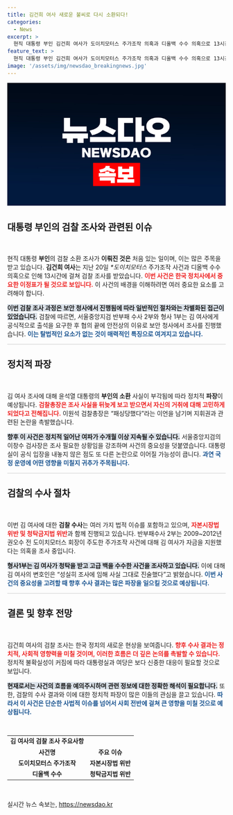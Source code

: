 ```yaml
---
title: 김건희 여사 새로운 불씨로 다시 소환되다!
categories:
  - News
excerpt: >
  현직 대통령 부인 김건희 여사가 도이치모터스 주가조작 의혹과 디올백 수수 의혹으로 13시간 검찰 조사를 받았다. 이례적인 상황에 검찰총장은 조사 사실을 뒤늦게 보고받아 거취를 고민하고 있어 파장이 일고 있다.
feature_text: >
  현직 대통령 부인 김건희 여사가 도이치모터스 주가조작 의혹과 디올백 수수 의혹으로 13시간 검찰 조사를 받았다. 이례적인 상황에 검찰총장은 조사 사실을 뒤늦게 보고받아 거취를 고민하고 있어 파장이 일고 있다.
image: '/assets/img/newsdao_breakingnews.jpg'
---
```


<p><img src="/assets/img/newsdao_breakingnews.jpg" alt="implanttips 속보" /></p>

<h2 data-ke-size="size26">대통령 부인의 검찰 조사와 관련된 이슈</h2>

<p data-ke-size="size16">&nbsp;</p> 

<p>현직 대통령 <strong>부인</strong>의 검찰 소환 조사가 <strong>이뤄진 것은</strong> 처음 있는 일이며, 이는 많은 주목을 받고 있습니다. <strong>김건희 여사</strong>는 지난 20일 <em>*도이치모터스</em> 주가조작 사건과 디올백 수수 의혹으로 인해 13시간에 걸쳐 검찰 조사를 받았습니다. <b><span style="color: #ee2323;">이번 사건은 한국 정치사에서 중요한 이정표가 될 것으로 보입니다.</span></b> 이 사건의 배경을 이해하려면 여러 중요한 요소를 고려해야 합니다. </p>

<p><b><span style="background-color: #21538527;">이번 검찰 조사 과정은 보안 청사에서 진행됨에 따라 일반적인 절차와는 차별화된 접근이 있었습니다.</span></b> 검찰에 따르면, 서울중앙지검 반부패 수사 2부와 형사 1부는 김 여사에게 공식적으로 출석을 요구한 후 협의 끝에 안전상의 이유로 보안 청사에서 조사를 진행했습니다. <b><span style="color: #1a5490;">이는 탈법적인 요소가 없는 것이 매력적인 특징으로 여겨지고 있습니다.</span></b></p>

<hr style="height:1px; border:none; background-color:#ccc;" />

<h2 data-ke-size="size26">정치적 파장</h2>

<p data-ke-size="size16">&nbsp;</p> 

<p>김 여사 조사에 대해 윤석열 대통령의 <strong>부인의 소환</strong> 사실이 부각됨에 따라 정치적 <strong>파장</strong>이 예상됩니다. <b><span style="color: #ee2323;">검찰총장은 조사 사실을 뒤늦게 보고 받으면서 자신의 거취에 대해 고민하게 되었다고 전해집니다.</span></b> 이원석 검찰총장은 “패싱당했다”라는 이언을 남기며 지휘권과 관련된 논란을 촉발했습니다.</p>

<p><b><span style="background-color: #21538527;">향후 이 사건은 정치적 일어난 여파가 수개월 이상 지속될 수 있습니다.</span></b> 서울중앙지검의 이창수 검사장은 조사 필요한 상황임을 강조하며 사건의 중요성을 덧붙였습니다. 대통령실이 공식 입장을 내놓지 않은 점도 또 다른 논란으로 이어질 가능성이 큽니다. <b><span style="color: #1a5490;">과연 국정 운영에 어떤 영향을 미칠지 귀추가 주목됩니다.</span></b></p>

<hr style="height:1px; border:none; background-color:#ccc;" />

<h2 data-ke-size="size26">검찰의 수사 절차</h2>

<p data-ke-size="size16">&nbsp;</p> 

<p>이번 김 여사에 대한 <strong>검찰 수사</strong>는 여러 가지 법적 이슈를 포함하고 있으며, <b><span style="color: #ee2323;">자본시장법 위반 및 청탁금지법 위반</span></b>과 함께 진행되고 있습니다. 반부패수사 2부는 2009~2012년 권오수 전 도이치모터스 회장이 주도한 주가조작 사건에 대해 김 여사가 자금을 지원했다는 의혹을 조사 중입니다.</p>

<p><b><span style="background-color: #21538527;">형사1부는 김 여사가 청탁을 받고 고급 백을 수수한 사건을 조사하고 있습니다.</span></b> 이에 대해 김 여사의 변호인은 “성실히 조사에 임해 사실 그대로 진술했다”고 밝혔습니다. <b><span style="color: #1a5490;">이번 사건의 중요성을 고려할 때 향후 수사 결과는 많은 파장을 일으킬 것으로 예상됩니다.</span></b></p>

<hr style="height:1px; border:none; background-color:#ccc;" /> 

<h2 data-ke-size="size26">결론 및 향후 전망</h2>

<p data-ke-size="size16">&nbsp;</p> 

<p>김건희 여사의 검찰 조사는 한국 정치의 새로운 현상을 보여줍니다. <b><span style="color: #ee2323;">향후 수사 결과는 정치적, 사회적 영향력을 미칠 것이며, 이러한 흐름은 더 깊은 논의를 촉발할 수 있습니다.</span></b> 정치적 불확실성이 커짐에 따라 대통령실과 여당은 보다 신중한 대응이 필요할 것으로 보입니다.</p>

<p><b><span style="background-color: #21538527;">현재로서는 사건의 흐름을 예의주시하며 관련 정보에 대한 정확한 해석이 필요합니다.</span></b> 또한, 검찰의 수사 결과와 이에 대한 정치적 파장이 많은 이들의 관심을 끌고 있습니다. <b><span style="color: #1a5490;">따라서 이 사건은 단순한 사법적 이슈를 넘어서 사회 전반에 걸쳐 큰 영향을 미칠 것으로 예상됩니다.</span></b></p>

<p data-ke-size="size16">&nbsp;</p> 

<table style="width: 100%; border-collapse: collapse;">
  <tbody>
    <tr>
      <td style="text-align: center; height: 17px;"><b>김 여사의 검찰 조사 주요사항</b></td>
    </tr>
    <tr>
      <td style="text-align: center; height: 17px;"><b>사건명</b></td>
      <td style="text-align: center; height: 17px;"><b>주요 이슈</b></td>
    </tr>
    <tr>
      <td style="text-align: center; height: 17px;"><b>도이치모터스 주가조작</b></td>
      <td style="text-align: center; height: 17px;"><b>자본시장법 위반</b></td>
    </tr>
    <tr>
      <td style="text-align: center; height: 17px;"><b>디올백 수수</b></td>
      <td style="text-align: center; height: 17px;"><b>청탁금지법 위반</b></td>
    </tr>
  </tbody>
</table>

<p data-ke-size="size16">&nbsp;</p> 
실시간 뉴스 속보는, <a href="https://newsdao.kr" rel="dofollow">https://newsdao.kr</a>


